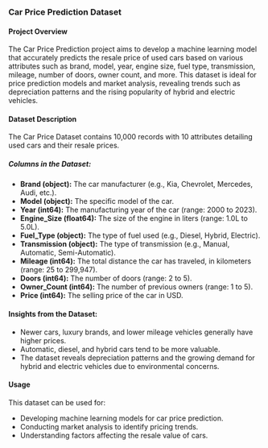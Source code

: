 ### Car Price Prediction Dataset

#### Project Overview
The Car Price Prediction project aims to develop a machine learning model that accurately predicts the resale price of used cars based on various attributes such as brand, model, year, engine size, fuel type, transmission, mileage, number of doors, owner count, and more. This dataset is ideal for price prediction models and market analysis, revealing trends such as depreciation patterns and the rising popularity of hybrid and electric vehicles.

#### Dataset Description
The Car Price Dataset contains 10,000 records with 10 attributes detailing used cars and their resale prices.

##### Columns in the Dataset:
- **Brand (object):** The car manufacturer (e.g., Kia, Chevrolet, Mercedes, Audi, etc.).
- **Model (object):** The specific model of the car.
- **Year (int64):** The manufacturing year of the car (range: 2000 to 2023).
- **Engine_Size (float64):** The size of the engine in liters (range: 1.0L to 5.0L).
- **Fuel_Type (object):** The type of fuel used (e.g., Diesel, Hybrid, Electric).
- **Transmission (object):** The type of transmission (e.g., Manual, Automatic, Semi-Automatic).
- **Mileage (int64):** The total distance the car has traveled, in kilometers (range: 25 to 299,947).
- **Doors (int64):** The number of doors (range: 2 to 5).
- **Owner_Count (int64):** The number of previous owners (range: 1 to 5).
- **Price (int64):** The selling price of the car in USD.

#### Insights from the Dataset:
- Newer cars, luxury brands, and lower mileage vehicles generally have higher prices.
- Automatic, diesel, and hybrid cars tend to be more valuable.
- The dataset reveals depreciation patterns and the growing demand for hybrid and electric vehicles due to environmental concerns.

#### Usage
This dataset can be used for:
- Developing machine learning models for car price prediction.
- Conducting market analysis to identify pricing trends.
- Understanding factors affecting the resale value of cars.

